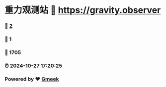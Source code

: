 # 重力观测站 :link: https://gravity.observer 
### :page_facing_up: [2](https://gravity.observer/tag.html) 
### :speech_balloon: 1 
### :hibiscus: 1705 
### :alarm_clock: 2024-10-27 17:20:25 
### Powered by :heart: [Gmeek](https://github.com/Meekdai/Gmeek)
